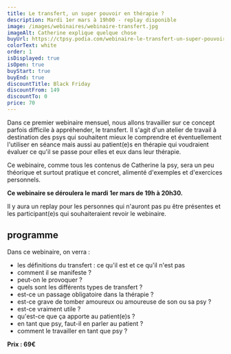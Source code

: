 ```yaml
---
title: Le transfert, un super pouvoir en thérapie ?
description: Mardi 1er mars à 19h00 - replay disponible
image: /images/webinaires/webinaire-transfert.jpg
imageAlt: Catherine explique quelque chose
buyUrl: https://ctpsy.podia.com/webinaire-le-transfert-un-super-pouvoir-en-therapie
colorText: white
order: 1
isDisplayed: true
isOpen: true
buyStart: true
buyEnd: true
discountTitle: Black Friday
discountFrom: 149
discountTo: 0
price: 70
---
```


Dans ce premier webinaire mensuel, nous allons travailler sur ce concept parfois difficile à appréhender, le transfert. Il s'agit d'un atelier de travail à destination des psys qui souhaitent mieux le comprendre et éventuellement l'utiliser en séance mais aussi au patient(e)s en thérapie qui voudraient évaluer ce qu'il se passe pour elles et eux dans leur thérapie.

Ce webinaire, comme tous les contenus de Catherine la psy, sera un peu théorique et surtout pratique et concret, alimenté d'exemples et d'exercices personnels.

**Ce webinaire se déroulera le mardi 1er mars de 19h à 20h30.**

Il y aura un replay pour les personnes qui n'auront pas pu être présentes et les participant(e)s qui souhaiteraient revoir le webinaire.

## programme

Dans ce webinaire, on verra :

- les définitions du transfert : ce qu'il est et ce qu'il n'est pas
- comment il se manifeste ?
- peut-on le provoquer ?
- quels sont les différents types de transfert ?
- est-ce un passage obligatoire dans la thérapie ?
- est-ce grave de tomber amoureux ou amoureuse de son ou sa psy ?
- est-ce vraiment utile ?
- qu'est-ce que ça apporte au patient(e)s ?
- en tant que psy, faut-il en parler au patient ?
- comment le travailler en tant que psy ?

**Prix : 69€**
